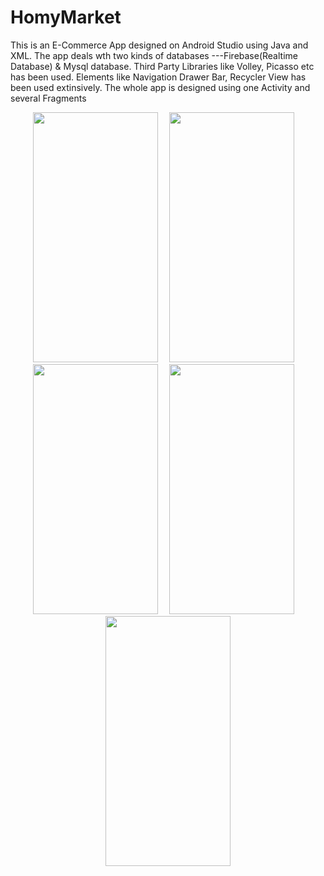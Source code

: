 # HomyMarket

This is an E-Commerce App designed on Android Studio using Java and XML.
The app deals wth two kinds of databases ---Firebase(Realtime Database) & Mysql database.
Third Party Libraries like Volley, Picasso etc has been used. Elements like Navigation Drawer Bar, Recycler View has been used extinsively. 
The whole app is designed using one Activity and several Fragments

<p align="middle">
<img  src="https://firebasestorage.googleapis.com/v0/b/answerit-2b273.appspot.com/o/Screenshot_2020-07-14-12-16-32-659_com.example.abhi.homymarket.png?alt=media&token=57b93ca7-97a7-4e5b-8175-d65dd1e6112b" width="200" height="400" >  
<img  src="https://wallpaperplay.com/walls/full/b/d/1/58065.jpg" height="400" width="10">
<img  src="https://firebasestorage.googleapis.com/v0/b/answerit-2b273.appspot.com/o/Screenshot_2020-07-14-12-16-53-337_com.example.abhi.homymarket.png?alt=media&token=1be19917-2f64-44ed-a1e2-db5243492a01" width="200" height="400" > 
<img  src="https://wallpaperplay.com/walls/full/b/d/1/58065.jpg" height="400" width="10">
<img  src="https://firebasestorage.googleapis.com/v0/b/answerit-2b273.appspot.com/o/Screenshot_2020-07-14-12-17-00-059_com.example.abhi.homymarket.png?alt=media&token=2cdd14dc-6a2a-4719-ac60-615b18b576c3" width="200" height="400" >
<img  src="https://wallpaperplay.com/walls/full/b/d/1/58065.jpg" height="400" width="10">
<img  src="https://firebasestorage.googleapis.com/v0/b/answerit-2b273.appspot.com/o/Screenshot_2020-07-14-12-17-21-126_com.example.abhi.homymarket.png?alt=media&token=f9b0c0cf-7b1e-4924-887b-be3f6504aa86" width="200" height="400" >
<img  src="https://wallpaperplay.com/walls/full/b/d/1/58065.jpg" height="400" width="10">
<img  src="https://firebasestorage.googleapis.com/v0/b/answerit-2b273.appspot.com/o/Screenshot_2020-07-14-12-20-54-966_com.example.abhi.homymarket.png?alt=media&token=13f5d2cc-ee68-4e40-9e08-f5f80b71a5c0" width="200" height="400" >
</p>
